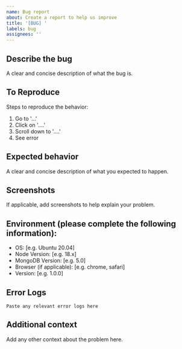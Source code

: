 ```yaml
---
name: Bug report
about: Create a report to help us improve
title: '[BUG] '
labels: bug
assignees: ''
---
```


## Describe the bug
A clear and concise description of what the bug is.

## To Reproduce
Steps to reproduce the behavior:
1. Go to '...'
2. Click on '....'
3. Scroll down to '....'
4. See error

## Expected behavior
A clear and concise description of what you expected to happen.

## Screenshots
If applicable, add screenshots to help explain your problem.

## Environment (please complete the following information):
 - OS: [e.g. Ubuntu 20.04]
 - Node Version: [e.g. 18.x]
 - MongoDB Version: [e.g. 5.0]
 - Browser (if applicable): [e.g. chrome, safari]
 - Version: [e.g. 1.0.0]

## Error Logs
```
Paste any relevant error logs here
```

## Additional context
Add any other context about the problem here.
